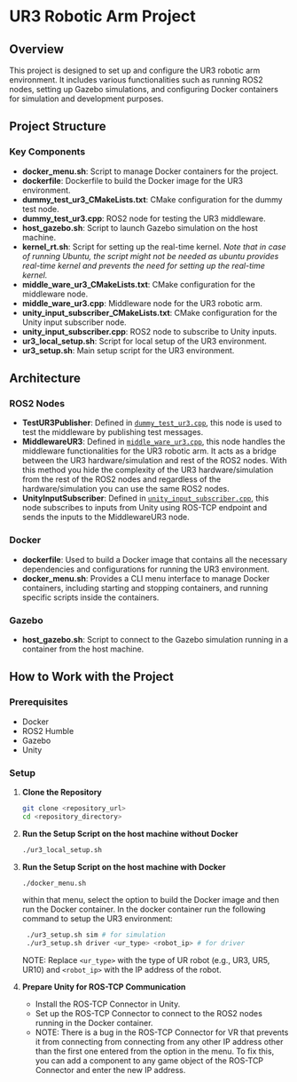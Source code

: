 # UR3 Robotic Arm Project

## Overview

This project is designed to set up and configure the UR3 robotic arm environment. It includes various functionalities such as running ROS2 nodes, setting up Gazebo simulations, and configuring Docker containers for simulation and development purposes.

## Project Structure



### Key Components

- **docker_menu.sh**: Script to manage Docker containers for the project.
- **dockerfile**: Dockerfile to build the Docker image for the UR3 environment.
- **dummy_test_ur3_CMakeLists.txt**: CMake configuration for the dummy test node.
- **dummy_test_ur3.cpp**: ROS2 node for testing the UR3 middleware.
- **host_gazebo.sh**: Script to launch Gazebo simulation on the host machine.
- **kernel_rt.sh**: Script for setting up the real-time kernel. *Note that in case of running Ubuntu, the script might not be needed as ubuntu provides real-time kernel and prevents the need for setting up the real-time kernel.*
- **middle_ware_ur3_CMakeLists.txt**: CMake configuration for the middleware node.
- **middle_ware_ur3.cpp**: Middleware node for the UR3 robotic arm.
- **unity_input_subscriber_CMakeLists.txt**: CMake configuration for the Unity input subscriber node.
- **unity_input_subscriber.cpp**: ROS2 node to subscribe to Unity inputs.
- **ur3_local_setup.sh**: Script for local setup of the UR3 environment.
- **ur3_setup.sh**: Main setup script for the UR3 environment.

## Architecture

### ROS2 Nodes

- **TestUR3Publisher**: Defined in [`dummy_test_ur3.cpp`](command:_github.copilot.openRelativePath?%5B%7B%22scheme%22%3A%22file%22%2C%22authority%22%3A%22%22%2C%22path%22%3A%22%2Fhome%2Fsamarth%2FGitHub%2FDissertation%2Fmain_dissertation%2Fdummy_test_ur3.cpp%22%2C%22query%22%3A%22%22%2C%22fragment%22%3A%22%22%7D%5D "/home/samarth/GitHub/Dissertation/main_dissertation/dummy_test_ur3.cpp"), this node is used to test the middleware by publishing test messages.
- **MiddlewareUR3**: Defined in [`middle_ware_ur3.cpp`](command:_github.copilot.openRelativePath?%5B%7B%22scheme%22%3A%22file%22%2C%22authority%22%3A%22%22%2C%22path%22%3A%22%2Fhome%2Fsamarth%2FGitHub%2FDissertation%2Fmain_dissertation%2Fmiddle_ware_ur3.cpp%22%2C%22query%22%3A%22%22%2C%22fragment%22%3A%22%22%7D%5D "/home/samarth/GitHub/Dissertation/main_dissertation/middle_ware_ur3.cpp"), this node handles the middleware functionalities for the UR3 robotic arm. It acts as a bridge between the UR3 hardware/simulation and rest of the ROS2 nodes. With this method you hide the complexity of the UR3 hardware/simulation from the rest of the ROS2 nodes and regardless of the hardware/simulation you can use the same ROS2 nodes. 
- **UnityInputSubscriber**: Defined in [`unity_input_subscriber.cpp`](command:_github.copilot.openRelativePath?%5B%7B%22scheme%22%3A%22file%22%2C%22authority%22%3A%22%22%2C%22path%22%3A%22%2Fhome%2Fsamarth%2FGitHub%2FDissertation%2Fmain_dissertation%2Funity_input_subscriber.cpp%22%2C%22query%22%3A%22%22%2C%22fragment%22%3A%22%22%7D%5D "/home/samarth/GitHub/Dissertation/main_dissertation/unity_input_subscriber.cpp"), this node subscribes to inputs from Unity using ROS-TCP endpoint and sends the inputs to the MiddlewareUR3 node.

### Docker

- **dockerfile**: Used to build a Docker image that contains all the necessary dependencies and configurations for running the UR3 environment.
- **docker_menu.sh**: Provides a CLI menu interface to manage Docker containers, including starting and stopping containers, and running specific scripts inside the containers.

### Gazebo

- **host_gazebo.sh**: Script to connect to the Gazebo simulation running in a container from the host machine.

## How to Work with the Project

### Prerequisites

- Docker
- ROS2 Humble
- Gazebo
- Unity

### Setup

1. **Clone the Repository**

   ```sh
   git clone <repository_url>
   cd <repository_directory>
    ```
2. **Run the Setup Script on the host machine without Docker**

   ```sh
   ./ur3_local_setup.sh
   ```
3. **Run the Setup Script on the host machine with Docker**

   ```sh
   ./docker_menu.sh
   ```
   within that menu, select the option to build the Docker image and then run the Docker container.
   In the docker container run the following command to setup the UR3 environment:
   ```sh
    ./ur3_setup.sh sim # for simulation
    ./ur3_setup.sh driver <ur_type> <robot_ip> # for driver
    ``` 
    NOTE: Replace `<ur_type>` with the type of UR robot (e.g., UR3, UR5, UR10) and `<robot_ip>` with the IP address of the robot.

   
4. **Prepare Unity for ROS-TCP Communication**

   - Install the ROS-TCP Connector in Unity.
   - Set up the ROS-TCP Connector to connect to the ROS2 nodes running in the Docker container.
   - NOTE: There is a bug in the ROS-TCP Connector for VR that prevents it from connecting from connecting from any other IP address other than the first one entered from the option in the menu. To fix this, you can add a component to any game object of the ROS-TCP Connector and enter the new IP address.
    
